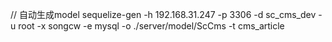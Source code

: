 // 自动生成model
sequelize-gen -h 192.168.31.247 -p 3306  -d sc_cms_dev  -u root  -x songcw  -e mysql -o ./server/model/ScCms  -t cms_article
